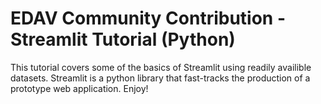 # EDAV Community Contribution - Streamlit Tutorial (Python)
This tutorial covers some of the basics of Streamlit using readily availible datasets. Streamlit is a python library that fast-tracks the production of a prototype web application. Enjoy!
